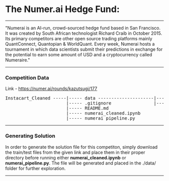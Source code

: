 # The Numer.ai Hedge Fund: 

---

"Numerai is an AI-run, crowd-sourced hedge fund based in San Francisco. It was created by South African technologist Richard Craib in October 2015. Its primary competitors are other open source trading platforms mainly QuantConnect, Quantopian & WorldQuant. Every week, Numerai hosts a tournament in which data scientists submit their predictions in exchange for the potential to earn some amount of USD and a cryptocurrency called Numeraire."

---

### Competition Data

Link - https://numer.ai/rounds/kazutsugi/177

<pre>
Instacart_Cleaned -----|----- data ---------------------|----- numerai_training_data.csv
                       |----- .gitignore                |----- numerai_tournament_data.csv
                       |----- README.md
                       |----- numerai_cleaned.ipynb
                       |----- numerai_pipeline.py
</pre>

---

### Generating Solution

In order to generate the solution file for this competiton, simply download the train/test files from the given link and place them in their proper directory before running either **numerai_cleaned.ipynb** or **numerai_pipeline.py**. The file will be generated and placed in the ./data/ folder for further exploration.

---
